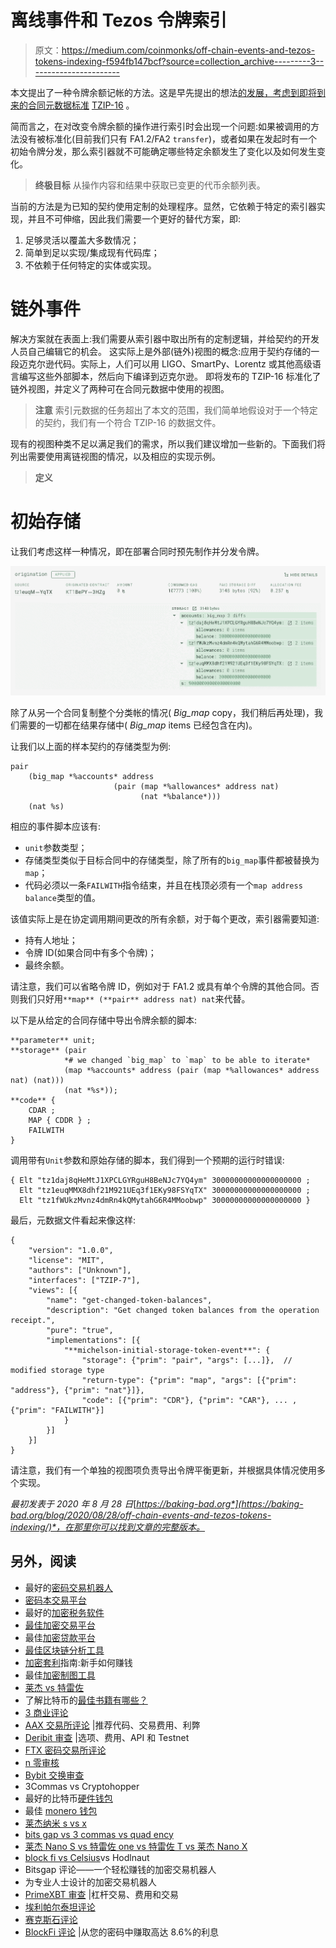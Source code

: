 # 离线事件和 Tezos 令牌索引

> 原文：<https://medium.com/coinmonks/off-chain-events-and-tezos-tokens-indexing-f594fb147bcf?source=collection_archive---------3----------------------->

本文提出了一种令牌余额记帐的方法。这是早先提出的想法[的发展，考虑到即将到来的合同元数据标准](https://forum.tezosagora.org/t/deriving-fa-token-balance-updates-from-big-map-diff/1972) [TZIP-16](https://gitlab.com/smondet/tzip/-/blob/smondet-metadata-tzip16-02/proposals/tzip-16/tzip-16.md) 。

简而言之，在对改变令牌余额的操作进行索引时会出现一个问题:如果被调用的方法没有被标准化(目前我们只有 FA1.2/FA2 `transfer`)，或者如果在发起时有一个初始令牌分发，那么索引器就不可能确定哪些特定余额发生了变化以及如何发生变化。

> **终极目标** 从操作内容和结果中获取已变更的代币余额列表。

当前的方法是为已知的契约使用定制的处理程序。显然，它依赖于特定的索引器实现，并且不可伸缩，因此我们需要一个更好的替代方案，即:

1.  足够灵活以覆盖大多数情况；
2.  简单到足以实现/集成现有代码库；
3.  不依赖于任何特定的实体或实现。

# 链外事件

解决方案就在表面上:我们需要从索引器中取出所有的定制逻辑，并给契约的开发人员自己编辑它的机会。
这实际上是外部(链外)视图的概念:应用于契约存储的一段迈克尔逊代码。实际上，人们可以用 LIGO、SmartPy、Lorentz 或其他高级语言编写这些外部脚本，然后向下编译到迈克尔逊。
即将发布的 TZIP-16 标准化了链外视图，并定义了两种可在合同元数据中使用的视图。

> **注意** 索引元数据的任务超出了本文的范围，我们简单地假设对于一个特定的契约，我们有一个符合 TZIP-16 的数据文件。

现有的视图种类不足以满足我们的需求，所以我们建议增加一些新的。下面我们将列出需要使用离链视图的情况，以及相应的实现示例。

> **定义**

# 初始存储

让我们考虑这样一种情况，即在部署合同时预先制作并分发令牌。

![](img/c28b5588b58fd9a4c1b27e44c491b4d5.png)

除了从另一个合同复制整个分类帐的情况( *Big_map* copy，我们稍后再处理)，我们需要的一切都在结果存储中( *Big_map* items 已经包含在内)。

让我们以上面的样本契约的存储类型为例:

```
pair
    (big_map *%accounts* address 
                       (pair (map *%allowances* address nat) 
                             (nat *%balance*)))
    (nat %s)
```

相应的事件脚本应该有:

*   `unit`参数类型；
*   存储类型类似于目标合同中的存储类型，除了所有的`big_map`事件都被替换为`map`；
*   代码必须以一条`FAILWITH`指令结束，并且在栈顶必须有一个`map address balance`类型的值。

该值实际上是在协定调用期间更改的所有余额，对于每个更改，索引器需要知道:

*   持有人地址；
*   令牌 ID(如果合同中有多个令牌)；
*   最终余额。

请注意，我们可以省略令牌 ID，例如对于 FA1.2 或具有单个令牌的其他合同。否则我们只好用`**map** (**pair** address nat) nat`来代替。

以下是从给定的合同存储中导出令牌余额的脚本:

```
**parameter** unit;
**storage** (pair
            *# we changed `big_map` to `map` to be able to iterate*
            (map *%accounts* address (pair (map *%allowances* address nat) (nat)))
            (nat *%s*));
**code** {
    CDAR ; 
    MAP { CDDR } ;
    FAILWITH
}
```

调用带有`Unit`参数和原始存储的脚本，我们得到一个预期的运行时错误:

```
{ Elt "tz1daj8qHeMtJ1XPCLGYRguH8BeNJc7YQ4ym" 30000000000000000000 ; 
  Elt "tz1euqMMX8dhf21M921UEq3f1EKy98FSYqTX" 30000000000000000000 ;
  Elt "tz1fWUkzMvnz4dmRn4kQMytahG6R4MMoobwp" 30000000000000000000 }
```

最后，元数据文件看起来像这样:

```
{
    "version": "1.0.0",
    "license": "MIT",
    "authors": ["Unknown"],
    "interfaces": ["TZIP-7"],
    "views": [{
        "name": "get-changed-token-balances",
        "description": "Get changed token balances from the operation receipt.",
        "pure": "true",
        "implementations": [{ 
            "**michelson-initial-storage-token-event**": {
                "storage": {"prim": "pair", "args": [...]},  // modified storage type
                "return-type": {"prim": "map", "args": [{"prim": "address"}, {"prim": "nat"}]},
                "code": [{"prim": "CDR"}, {"prim": "CAR"}, ... , {"prim": "FAILWITH"}]
            }
        }]
    }]
}
```

请注意，我们有一个单独的视图项负责导出令牌平衡更新，并根据具体情况使用多个实现。

*最初发表于 2020 年 8 月 28 日*[*https://baking-bad.org*](https://baking-bad.org/blog/2020/08/28/off-chain-events-and-tezos-tokens-indexing/)*，在那里你可以找到文章的完整版本。*

## 另外，阅读

*   最好的[密码交易机器人](/coinmonks/crypto-trading-bot-c2ffce8acb2a)
*   [密码本交易平台](/coinmonks/top-10-crypto-copy-trading-platforms-for-beginners-d0c37c7d698c)
*   最好的[加密税务软件](/coinmonks/best-crypto-tax-tool-for-my-money-72d4b430816b)
*   [最佳加密交易平台](/coinmonks/the-best-crypto-trading-platforms-in-2020-the-definitive-guide-updated-c72f8b874555)
*   最佳[加密贷款平台](/coinmonks/top-5-crypto-lending-platforms-in-2020-that-you-need-to-know-a1b675cec3fa)
*   [最佳区块链分析工具](https://bitquery.io/blog/best-blockchain-analysis-tools-and-software)
*   [加密套利](/coinmonks/crypto-arbitrage-guide-how-to-make-money-as-a-beginner-62bfe5c868f6)指南:新手如何赚钱
*   最佳[加密制图工具](/coinmonks/what-are-the-best-charting-platforms-for-cryptocurrency-trading-85aade584d80)
*   [莱杰 vs 特雷佐](/coinmonks/ledger-vs-trezor-best-hardware-wallet-to-secure-cryptocurrency-22c7a3fd391e)
*   了解比特币的[最佳书籍有哪些？](/coinmonks/what-are-the-best-books-to-learn-bitcoin-409aeb9aff4b)
*   [3 商业评论](/coinmonks/3commas-review-an-excellent-crypto-trading-bot-2020-1313a58bec92)
*   [AAX 交易所评论](/coinmonks/aax-exchange-review-2021-67c5ea09330c) |推荐代码、交易费用、利弊
*   [Deribit 审查](/coinmonks/deribit-review-options-fees-apis-and-testnet-2ca16c4bbdb2) |选项、费用、API 和 Testnet
*   [FTX 密码交易所评论](/coinmonks/ftx-crypto-exchange-review-53664ac1198f)
*   [n 零审核](/coinmonks/ngrave-zero-review-c465cf8307fc)
*   [Bybit 交换审查](/coinmonks/bybit-exchange-review-dbd570019b71)
*   3Commas vs Cryptohopper
*   最好的比特币[硬件钱包](/coinmonks/the-best-cryptocurrency-hardware-wallets-of-2020-e28b1c124069?source=friends_link&sk=324dd9ff8556ab578d71e7ad7658ad7c)
*   最佳 [monero 钱包](https://blog.coincodecap.com/best-monero-wallets)
*   [莱杰纳米 s vs x](https://blog.coincodecap.com/ledger-nano-s-vs-x)
*   [bits gap vs 3 commas vs quad ency](https://blog.coincodecap.com/bitsgap-3commas-quadency)
*   [莱杰 Nano S vs 特雷佐 one vs 特雷佐 T vs 莱杰 Nano X](https://blog.coincodecap.com/ledger-nano-s-vs-trezor-one-ledger-nano-x-trezor-t)
*   [block fi vs Celsius](/coinmonks/blockfi-vs-celsius-vs-hodlnaut-8a1cc8c26630)vs Hodlnaut
*   Bitsgap 评论——一个轻松赚钱的加密交易机器人
*   为专业人士设计的加密交易机器人
*   [PrimeXBT 审查](/coinmonks/primexbt-review-88e0815be858) |杠杆交易、费用和交易
*   [埃利帕尔泰坦评论](/coinmonks/ellipal-titan-review-85e9071dd029)
*   [赛克斯石评论](https://blog.coincodecap.com/secux-stone-hardware-wallet-review)
*   [BlockFi 评论](/coinmonks/blockfi-review-53096053c097) |从您的密码中赚取高达 8.6%的利息